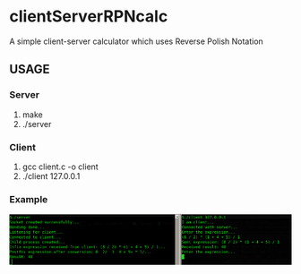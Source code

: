 # clientServerRPNcalc
A simple client-server calculator which uses Reverse Polish Notation

## USAGE
### Server
1) make
2) ./server

### Client
1) gcc client.c -o client
2) ./client 127.0.0.1

### Example
![example](https://github.com/midist0xf/clientServerRPNcalc/blob/master/example.png)




